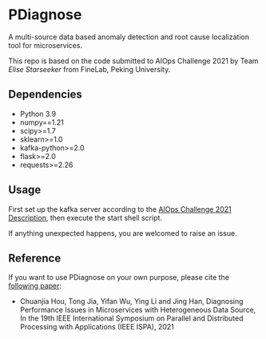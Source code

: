 # PDiagnose

A multi-source data based anomaly detection and root cause localization tool for microservices.

This repo is based on the code submitted to AIOps Challenge 2021 by Team *Elise Starseeker* from FineLab, Peking University.

## Dependencies

- Python 3.9
- numpy==1.21
- scipy>=1.7
- sklearn>=1.0
- kafka-python>=2.0
- flask>=2.0
- requests>=2.26

## Usage
First set up the kafka server according to the [AIOps Challenge 2021 Description](http://iops.ai), then execute the start shell script.

If anything unexpected happens, you are welcomed to raise an issue.

## Reference

If you want to use PDiagnose on your own purpose, please cite the [following paper](http://www.cloud-conf.net/ispa2021/proc/pdfs/ISPA-BDCloud-SocialCom-SustainCom2021-3mkuIWCJVSdKJpBYM7KEKW/264600a493/264600a493.pdf):

- Chuanjia Hou, Tong Jia, Yifan Wu, Ying Li and Jing Han, Diagnosing Performance Issues in Microservices with Heterogeneous Data Source, In the 19th IEEE International Symposium on Parallel and Distributed Processing with Applications (IEEE ISPA), 2021